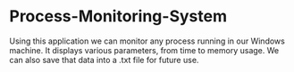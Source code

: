 # Process-Monitoring-System
Using this application we can monitor any process running in our Windows machine.
It displays various parameters, from time to memory usage.
We can also save that data into a .txt file for future use.
